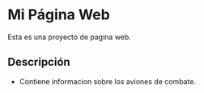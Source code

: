 # Mi Página Web

Esta es una proyecto de pagina web.

## Descripción

- Contiene informacion sobre los aviones de combate.

